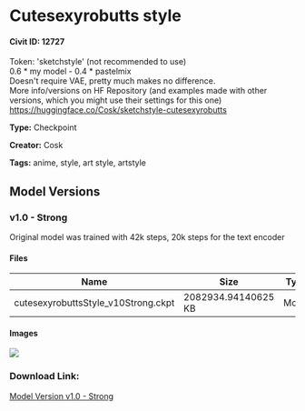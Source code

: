 # Cutesexyrobutts style

#### Civit ID: 12727

<p>Token: 'sketchstyle' (not recommended to use)<br />0.6 * my model - 0.4 * pastelmix<br />Doesn't require VAE, pretty much makes no difference.<br />More info/versions on HF Repository (and examples made with other versions, which you might use their settings for this one)<br /><a target="_blank" rel="ugc" href="https://huggingface.co/Cosk/sketchstyle-cutesexyrobutts">https://huggingface.co/Cosk/sketchstyle-cutesexyrobutts</a></p>

**Type:** Checkpoint

**Creator:** Cosk

**Tags:** anime, style, art style, artstyle

## Model Versions

### v1.0 - Strong

<p>Original model was trained with 42k steps, 20k steps for the text encoder</p>

#### Files

| Name | Size | Type | Format | Download Url | AutoV1 | AutoV2 | SHA256 | CRC32 | BLAKE3 |
| --- | --- | --- | --- | --- | --- | --- | --- | --- | --- |
| cutesexyrobuttsStyle_v10Strong.ckpt | 2082934.94140625 KB | Model | PickleTensor | https://civitai.com/api/download/models/14997 | 5CD690F1 | F0BB2F05DF | F0BB2F05DF601BE753F99769A882E2D2C4E95D0954DB95F0B34D6DE81B7AA7EB | 02060033 | 45BD48D6AE4BA0447ACB5C5E4976688A465BB530B4C79F6A42E957545F06DBFD |

#### Images

<p><img src="https://image.civitai.com/xG1nkqKTMzGDvpLrqFT7WA/426eb890-e3be-4066-d2d7-04bb1ae2c700/width=450/147226.jpeg" /></p>

### Download Link:

[Model Version v1.0 - Strong](https://civitai.com/api/download/models/14997)

